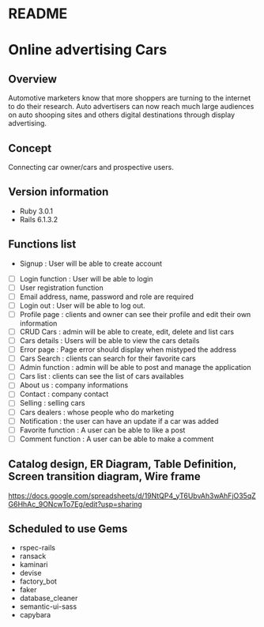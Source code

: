 # README

# Online advertising Cars

## Overview
Automotive marketers know that more shoppers are turning to the internet to do their research.
Auto advertisers can now reach much large audiences on auto shooping sites and others digital destinations through display advertising.

## Concept
Connecting car owner/cars and prospective users.

## Version information
* Ruby 3.0.1
* Rails 6.1.3.2

## Functions list
- Signup : User will be able to create account
- [ ] Login function : User will  be able to login
- [ ] User registration function
- [ ] Email address, name, password and role are required
- [ ] Login out : User will be able to log out.
- [ ] Profile page :   clients and owner can see their profile and edit their own information
- [ ] CRUD Cars : admin will be able to create, edit, delete and list cars
- [ ] Cars details : Users will be able to view the cars details
- [ ] Error page : Page error should display when mistyped the address
- [ ] Cars Search : clients can search for their favorite cars
- [ ] Admin function : admin will be able to post and manage the application
- [ ]  Cars list :  clients can see the list of cars availables
- [ ]  About us :  company informations
- [ ]  Contact  :  company contact
- [ ]  Selling  :  selling cars
- [ ]  Cars dealers : whose people who do marketing
- [ ] Notification : the user can have an update if a car was added
- [ ]   Favorite function : A user can be able to like a post
- [ ] Comment function :  A user can be able to make a comment
## Catalog design, ER Diagram, Table Definition, Screen transition diagram, Wire frame

https://docs.google.com/spreadsheets/d/19NtQP4_yT6UbvAh3wAhFjO35qZG6HhAc_9ONcwTo7Eg/edit?usp=sharing

## Scheduled to use Gems
* rspec-rails
* ransack
* kaminari
* devise
* factory_bot
* faker
* database_cleaner
* semantic-ui-sass
* capybara
